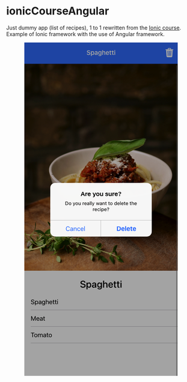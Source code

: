 # ionicCourseAngular

Just dummy app (list of recipes), 1 to 1 rewritten from the [Ionic course](https://www.udemy.com/course/ionic-2-the-practical-guide-to-building-ios-android-apps/?utm_source=adwords&utm_medium=udemyads&utm_campaign=LongTail-New_la.EN_cc.ROWMTA-B&utm_content=deal4584&utm_term=_._ag_98771201205_._ad_533999956744_._kw__._de_c_._dm__._pl__._ti_dsa-1007766171312_._li_9062586_._pd__._&matchtype=&gclid=Cj0KCQjw7KqZBhCBARIsAI-fTKLLkV6GTRR0oOdcs0dyqZ6cIsCHHW8Cm_3PlBxyiRRY0J3CD9S2H-EaAsu9EALw_wcB). Example of Ionic framework with the use of Angular framework.

 <p align="center">
    <img src="appPreview.png" alt="Rewritten app from Ionic course">
 </p>
